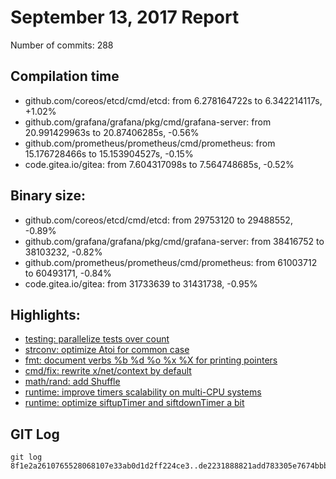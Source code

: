 # September 13, 2017 Report

Number of commits: 288

## Compilation time

* github.com/coreos/etcd/cmd/etcd: from 6.278164722s to 6.342214117s, +1.02%
* github.com/grafana/grafana/pkg/cmd/grafana-server: from 20.991429963s to 20.87406285s, -0.56%
* github.com/prometheus/prometheus/cmd/prometheus: from 15.176728466s to 15.153904527s, -0.15%
* code.gitea.io/gitea: from 7.604317098s to 7.564748685s, -0.52%

## Binary size:

* github.com/coreos/etcd/cmd/etcd: from 29753120 to 29488552, -0.89%
* github.com/grafana/grafana/pkg/cmd/grafana-server: from 38416752 to 38103232, -0.82%
* github.com/prometheus/prometheus/cmd/prometheus: from 61003712 to 60493171, -0.84%
* code.gitea.io/gitea: from 31733639 to 31431738, -0.95%
## Highlights: 

* [testing: parallelize tests over count](https://github.com/golang/go/commit/f04d5836181dec3ec1b7e427607f02fa7a204a2d)
* [strconv: optimize Atoi for common case](https://github.com/golang/go/commit/46aa9f5437b000fad3696b0cd9fd97995da16411)
* [fmt: document verbs %b %d %o %x %X for printing pointers](https://github.com/golang/go/commit/a4140b745ce22c56821750001f30fca4020b4650)
* [cmd/fix: rewrite x/net/context by default](https://github.com/golang/go/commit/bf90da97c1aaec78d2f8ad8b74a506d3b6f0ee75)
* [math/rand: add Shuffle](https://github.com/golang/go/commit/a2dfe5d278eae0864397a046a8206342a426d2bd)
* [runtime: improve timers scalability on multi-CPU systems](https://github.com/golang/go/commit/76f4fd8a5251b4f63ea14a3c1e2fe2e78eb74f81)
* [runtime: optimize siftupTimer and siftdownTimer a bit](https://github.com/golang/go/commit/6a7c63a08ab353c7e41cb24ae66e73fb3cb7cb56)









## GIT Log

```
git log 8f1e2a2610765528068107e33ab0d1d2ff224ce3..de2231888821add783305e7674bbb43d4d8453dc
```
